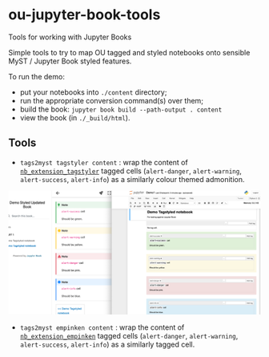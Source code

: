 # ou-jupyter-book-tools
Tools for working with Jupyter Books


Simple tools to try to map OU tagged and styled notebooks onto sensible MyST / Jupyter Book styled features.

To run the demo:


- put your notebooks into `./content` directory;
- run the appropriate conversion command(s) over them;
- build the book: `jupyter book build --path-output . content`
- view the book (in `./_build/html`).


## Tools

- `tags2myst tagstyler content` : wrap the content of [`nb_extension_tagstyler`](https://github.com/innovationOUtside/nb_extension_tagstyler) tagged cells (`alert-danger`, `alert-warning`, `alert-success`, `alert-info`) as a similarly colour themed admonition.

![](images/jupyter_book_tagstyle.png)

- `tags2myst empinken content` : wrap the content of [`nb_extension_empinken`](https://github.com/innovationOUtside/nb_extension_tagstyler) tagged cells (`alert-danger`, `alert-warning`, `alert-success`, `alert-info`) as a similarly tagged cell.